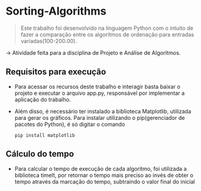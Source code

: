 # Sorting-Algorithms

> Este trabalho foi desenvolvido na linguagem Python com o intuito de fazer a comparação entre os algoritmos de ordenação para entradas variadas(100-200.00).
> 

→ Atividade feita para a disciplina de Projeto e Análise de Algoritmos.

## Requisitos para execução

- Para acessar os recursos deste trabalho e interagir basta baixar o projeto e executar o arquivo app.py, responsável por implementar a aplicação do trabalho.
- Além disso, é necessário ter instalado a biblioteca Matplotlib, utilizada para gerar os gráficos. Para instalar utilizando o pip(gerenciador de pacotes do Python), é só digitar o comando
    
    ```
    pip install matplotlib
    ```
    

## Cálculo do tempo

- Para calcular o tempo de execução de cada algoritmo, foi utilizada a biblioteca timeIt, por retornar o tempo mais preciso ao invés de obter o tempo através da marcação do tempo, subtraindo o valor final do inicial